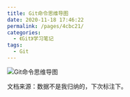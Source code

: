 ```yaml
---
title: Git命令思维导图
date: 2020-11-18 17:46:22
permalink: /pages/4cbc21/
categories:
  - 《Git》学习笔记
tags:
  - Git
---
```

![Git命令思维导图](https://idai.coding.net/p/blog/d/cdn/git/raw/main/博客/网站使用/git.png)

文档来源：数据不是我归纳的，下次标注下。